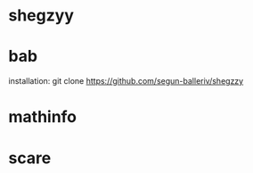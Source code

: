 # shegzyy
# bab
installation: 
git clone https://github.com/segun-balleriv/shegzzy

# mathinfo
# scare
